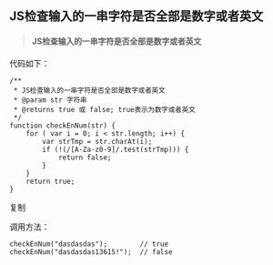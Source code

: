 ## JS检查输入的一串字符是否全部是数字或者英文

> #### JS检查输入的一串字符是否全部是数字或者英文

代码如下：

~~~
/**
 * JS检查输入的一串字符是否全部是数字或者英文
 * @param str 字符串
 * @returns true 或 false; true表示为数字或者英文
 */
function checkEnNum(str) {
    for ( var i = 0; i < str.length; i++) {
        var strTmp = str.charAt(i);
        if (!(/[A-Za-z0-9]/.test(strTmp))) {
            return false;
        }
    }
    return true;
}

~~~

复制

调用方法：

~~~
checkEnNum("dasdasdas"); 		// true
checkEnNum("dasdasdas13615!");  // false
~~~

